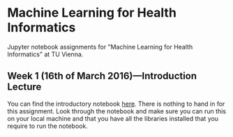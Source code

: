 # Machine Learning for Health Informatics
Jupyter notebook assignments for "Machine Learning for Health Informatics" at TU Vienna.

## Week 1 (16th of March 2016)—Introduction Lecture

You can find the introductory notebook [here](https://github.com/mdbloice/Machine-Learning-for-Health-Informatics/blob/master/Week1.ipynb). 
There is nothing to hand in for this assignment. Look through the notebook and make sure you can run this on your local machine and that you have all the libraries installed that you require to run the notebook. 
